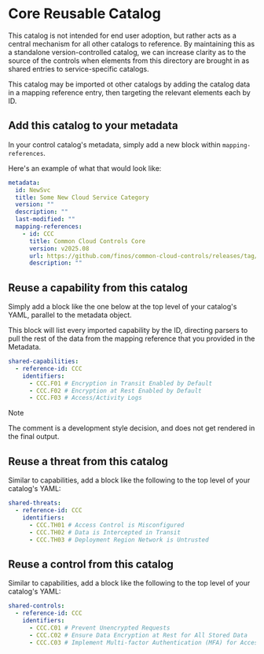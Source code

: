 # Core Reusable Catalog

This catalog is not intended for end user adoption, but rather acts as a central mechanism for all other catalogs to reference. By maintaining this as a standalone version-controlled catalog, we can increase clarity as to the source of the controls when elements from this directory are brought in as shared entries to service-specific catalogs.

This catalog may be imported ot other catalogs by adding the catalog data in a mapping reference entry, then targeting the relevant elements each by ID.

## Add this catalog to your metadata

In your control catalog's metadata, simply add a new block within `mapping-references`.

Here's an example of what that would look like:

```yaml
metadata:
  id: NewSvc
  title: Some New Cloud Service Category
  version: ""
  description: ""
  last-modified: ""
  mapping-references:
    - id: CCC
      title: Common Cloud Controls Core
      version: v2025.08
      url: https://github.com/finos/common-cloud-controls/releases/tag/v2025.08.Core
      description: ""
```

## Reuse a capability from this catalog

Simply add a block like the one below at the top level of your catalog's YAML, parallel to the metadata object.

This block will list every imported capability by the ID, directing parsers to pull the rest of the data from the mapping reference that you provided in the Metadata.

```yaml
shared-capabilities:
  - reference-id: CCC
    identifiers:
      - CCC.F01 # Encryption in Transit Enabled by Default
      - CCC.F02 # Encryption at Rest Enabled by Default
      - CCC.F03 # Access/Activity Logs
```

> [!NOTE]
>
> The comment is a development style decision, and does not get rendered in the final output.

## Reuse a threat from this catalog

Similar to capabilities, add a block like the following to the top level of your catalog's YAML:

```yaml
shared-threats:
  - reference-id: CCC
    identifiers:
      - CCC.TH01 # Access Control is Misconfigured
      - CCC.TH02 # Data is Intercepted in Transit
      - CCC.TH03 # Deployment Region Network is Untrusted
```

## Reuse a control from this catalog

Similar to capabilities, add a block like the following to the top level of your catalog's YAML:

```yaml
shared-controls:
  - reference-id: CCC
    identifiers:
      - CCC.C01 # Prevent Unencrypted Requests
      - CCC.C02 # Ensure Data Encryption at Rest for All Stored Data
      - CCC.C03 # Implement Multi-factor Authentication (MFA) for Access
```
